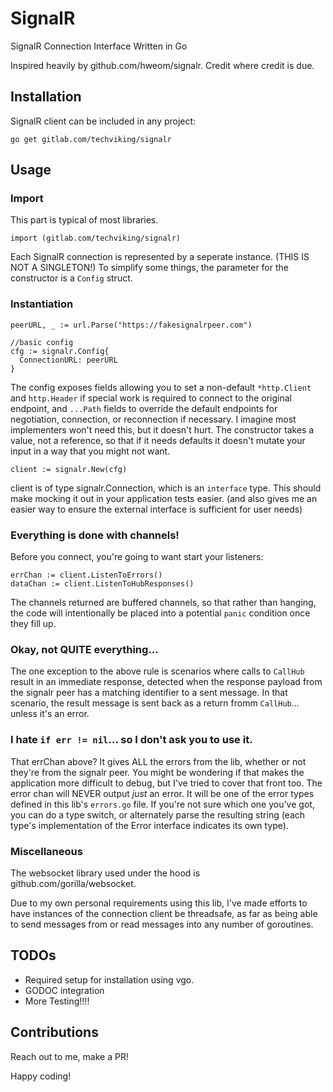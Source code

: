 # SignalR

SignalR Connection Interface Written in Go

Inspired heavily by github.com/hweom/signalr.  Credit where credit is due.

## Installation

SignalR client can be included in any project:

`go get gitlab.com/techviking/signalr`

## Usage

### Import

This part is typical of most libraries.

    import (gitlab.com/techviking/signalr)

Each SignalR connection is represented by a seperate instance.  (THIS IS NOT A SINGLETON!)  To simplify some things, the parameter for the constructor is a `Config` struct.


### Instantiation
    peerURL, _ := url.Parse("https://fakesignalrpeer.com")
    
    //basic config
    cfg := signalr.Config{
      ConnectionURL: peerURL
    }

The config exposes fields allowing you to set a non-default `*http.Client` and `http.Header` if special work is required to connect to the original endpoint, and `...Path` fields to override the default endpoints for negotiation, connection, or reconnection if necessary.  I imagine most implementers won't need this, but it doesn't hurt.  The constructor takes a value, not a reference, so that if it needs defaults it doesn't mutate your input in a way that you might not want.

    client := signalr.New(cfg)


client is of type signalr.Connection, which is an `interface` type.  This should make mocking it out in your application tests easier.  (and also gives me an easier way to ensure the external interface is sufficient for user needs)

### Everything is done with channels!

Before you connect, you're going to want start your listeners:

    errChan := client.ListenToErrors() 
    dataChan := client.ListenToHubResponses()

The channels returned are buffered channels, so that rather than hanging, the code will intentionally be placed into a potential `panic` condition once they fill up.

### Okay, not QUITE everything...

The one exception to the above rule is scenarios where calls to `CallHub` result in an immediate response, detected when the response payload from the signalr peer has a matching identifier to a sent message.  In that scenario, the result message is sent back as a return fromm `CallHub`... unless it's an error.

### I hate `if err != nil`... so I don't ask you to use it.

That errChan above?  It gives ALL the errors from the lib, whether or not they're from the signalr peer.  You might be wondering if that makes the application more difficult to debug, but I've tried to cover that front too.  The error chan will NEVER output *just* an error.  It will be one of the error types defined in this lib's `errors.go` file.  If you're not sure which one you've got, you can do a type switch, or alternately parse the resulting string (each type's implementation of the Error interface indicates its own type).

### Miscellaneous

The websocket library used under the hood is github.com/gorilla/websocket.

Due to my own personal requirements using this lib, I've made efforts to have instances of the connection client be threadsafe, as far as being able to send messages from or read messages into any number of goroutines.


## TODOs

* Required setup for installation using vgo.
* GODOC integration
* More Testing!!!!


## Contributions

Reach out to me, make a PR!

Happy coding!
